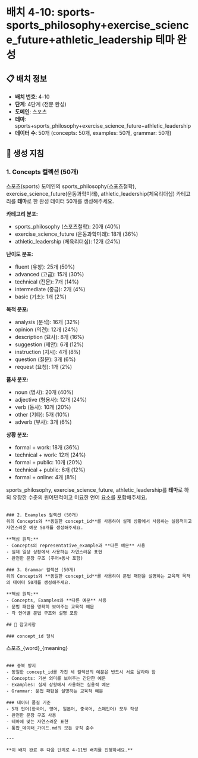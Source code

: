 # 배치 4-10: sports-sports_philosophy+exercise_science_future+athletic_leadership 테마 완성

## 📋 배치 정보
- **배치 번호**: 4-10
- **단계**: 4단계 (전문 완성)
- **도메인**: 스포츠
- **테마**: sports+sports_philosophy+exercise_science_future+athletic_leadership
- **데이터 수**: 50개 (concepts: 50개, examples: 50개, grammar: 50개)

## 🎯 생성 지침

### 1. Concepts 컬렉션 (50개)
스포츠(sports) 도메인의 sports_philosophy(스포츠철학), exercise_science_future(운동과학미래), athletic_leadership(체육리더십) 카테고리를 **테마**로 한 완성 데이터 50개를 생성해주세요.

**카테고리 분포:**
- sports_philosophy (스포츠철학): 20개 (40%)
- exercise_science_future (운동과학미래): 18개 (36%)
- athletic_leadership (체육리더십): 12개 (24%)

**난이도 분포:**
- fluent (유창): 25개 (50%)
- advanced (고급): 15개 (30%)
- technical (전문): 7개 (14%)
- intermediate (중급): 2개 (4%)
- basic (기초): 1개 (2%)

**목적 분포:**
- analysis (분석): 16개 (32%)
- opinion (의견): 12개 (24%)
- description (묘사): 8개 (16%)
- suggestion (제안): 6개 (12%)
- instruction (지시): 4개 (8%)
- question (질문): 3개 (6%)
- request (요청): 1개 (2%)

**품사 분포:**
- noun (명사): 20개 (40%)
- adjective (형용사): 12개 (24%)
- verb (동사): 10개 (20%)
- other (기타): 5개 (10%)
- adverb (부사): 3개 (6%)

**상황 분포:**
- formal + work: 18개 (36%)
- technical + work: 12개 (24%)
- formal + public: 10개 (20%)
- technical + public: 6개 (12%)
- formal + online: 4개 (8%)

sports_philosophy, exercise_science_future, athletic_leadership를 **테마**로 하되 유창한 수준의 원어민적이고 미묘한 언어 요소를 포함해주세요.

```

### 2. Examples 컬렉션 (50개)
위의 Concepts와 **동일한 concept_id**를 사용하여 실제 상황에서 사용하는 실용적이고 자연스러운 예문 50개를 생성해주세요.

**핵심 원칙:**
- Concepts의 representative_example과 **다른 예문** 사용
- 실제 일상 상황에서 사용하는 자연스러운 표현
- 완전한 문장 구조 (주어+동사 포함)

### 3. Grammar 컬렉션 (50개)
위의 Concepts와 **동일한 concept_id**를 사용하여 문법 패턴을 설명하는 교육적 목적의 데이터 50개를 생성해주세요.

**핵심 원칙:**
- Concepts, Examples와 **다른 예문** 사용
- 문법 패턴을 명확히 보여주는 교육적 예문
- 각 언어별 문법 구조와 설명 포함

## 📝 참고사항

### concept_id 형식
```
스포츠_{word}_{meaning}
```

### 중복 방지
- 동일한 concept_id를 가진 세 컬렉션의 예문은 반드시 서로 달라야 함
- Concepts: 기본 의미를 보여주는 간단한 예문
- Examples: 실제 상황에서 사용하는 실용적 예문  
- Grammar: 문법 패턴을 설명하는 교육적 예문

### 데이터 품질 기준
- 5개 언어(한국어, 영어, 일본어, 중국어, 스페인어) 모두 작성
- 완전한 문장 구조 사용
- 테마에 맞는 자연스러운 표현
- 통합_데이터_가이드.md의 모든 규칙 준수

---

**이 배치 완료 후 다음 단계로 4-11번 배치를 진행하세요.**